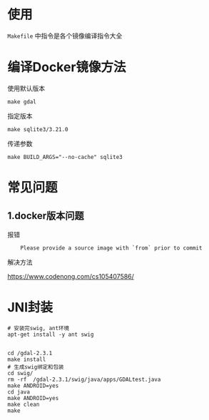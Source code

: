 # 使用

`Makefile` 中指令是各个镜像编译指令大全

# 编译Docker镜像方法

使用默认版本

`make gdal`

指定版本

`make sqlite3/3.21.0`

传递参数

`make BUILD_ARGS="--no-cache" sqlite3`

# 常见问题

## 1.docker版本问题

报错 
```
    Please provide a source image with `from` prior to commit
```

解决方法

https://www.codenong.com/cs105407586/

# JNI封装

```
# 安装完swig, ant环境
apt-get install -y ant swig


cd /gdal-2.3.1
make install 
# 生成swig绑定和包装
cd swig/
rm -rf  /gdal-2.3.1/swig/java/apps/GDALtest.java
make ANDROID=yes
cd java
make ANDROID=yes
make clean
make
```